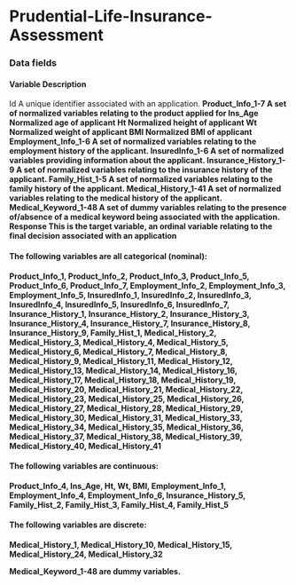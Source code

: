 # Prudential-Life-Insurance-Assessment

### Data fields
#### Variable	Description
Id	A unique identifier associated with an application. <b>
Product_Info_1-7	A set of normalized variables relating to the product applied for <b>
Ins_Age	Normalized age of applicant <b>
Ht	Normalized height of applicant <b>
Wt	Normalized weight of applicant <b>
BMI	Normalized BMI of applicant <b>
Employment_Info_1-6	A set of normalized variables relating to the employment history of the applicant. <b>
InsuredInfo_1-6	A set of normalized variables providing information about the applicant. <b>
Insurance_History_1-9	A set of normalized variables relating to the insurance history of the applicant.<b>
Family_Hist_1-5	A set of normalized variables relating to the family history of the applicant.<b>
Medical_History_1-41	A set of normalized variables relating to the medical history of the applicant.<b>
Medical_Keyword_1-48	A set of dummy variables relating to the presence of/absence of a medical keyword being associated with the application.<b>
Response	This is the target variable, an ordinal variable relating to the final decision associated with an application<b>

#### The following variables are all categorical (nominal):
Product_Info_1, Product_Info_2, Product_Info_3, Product_Info_5, Product_Info_6, Product_Info_7, Employment_Info_2, Employment_Info_3, Employment_Info_5, InsuredInfo_1, InsuredInfo_2, InsuredInfo_3, InsuredInfo_4, InsuredInfo_5, InsuredInfo_6, InsuredInfo_7, Insurance_History_1, Insurance_History_2, Insurance_History_3, Insurance_History_4, Insurance_History_7, Insurance_History_8, Insurance_History_9, Family_Hist_1, Medical_History_2, Medical_History_3, Medical_History_4, Medical_History_5, Medical_History_6, Medical_History_7, Medical_History_8, Medical_History_9, Medical_History_11, Medical_History_12, Medical_History_13, Medical_History_14, Medical_History_16, Medical_History_17, Medical_History_18, Medical_History_19, Medical_History_20, Medical_History_21, Medical_History_22, Medical_History_23, Medical_History_25, Medical_History_26, Medical_History_27, Medical_History_28, Medical_History_29, Medical_History_30, Medical_History_31, Medical_History_33, Medical_History_34, Medical_History_35, Medical_History_36, Medical_History_37, Medical_History_38, Medical_History_39, Medical_History_40, Medical_History_41

#### The following variables are continuous:
Product_Info_4, Ins_Age, Ht, Wt, BMI, Employment_Info_1, Employment_Info_4, Employment_Info_6, Insurance_History_5, Family_Hist_2, Family_Hist_3, Family_Hist_4, Family_Hist_5

#### The following variables are discrete:
Medical_History_1, Medical_History_10, Medical_History_15, Medical_History_24, Medical_History_32

Medical_Keyword_1-48 are dummy variables.